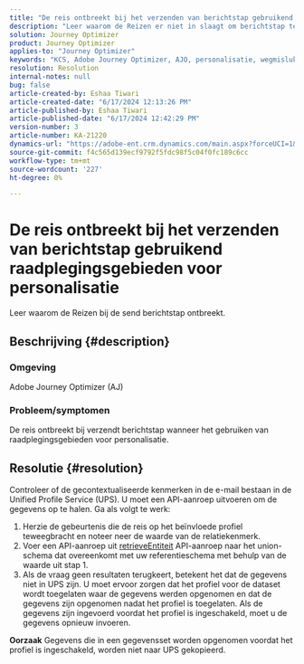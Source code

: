 ```yaml
---
title: "De reis ontbreekt bij het verzenden van berichtstap gebruikend raadplegingsgebieden voor personalisatie"
description: "Leer waarom de Reizen er niet in slaagt om berichtstap te verzenden wanneer het gebruiken van raadplegingsgebieden voor verpersoonlijking."
solution: Journey Optimizer
product: Journey Optimizer
applies-to: "Journey Optimizer"
keywords: "KCS, Adobe Journey Optimizer, AJO, personalisatie, wegmislukking"
resolution: Resolution
internal-notes: null
bug: false
article-created-by: Eshaa Tiwari
article-created-date: "6/17/2024 12:13:26 PM"
article-published-by: Eshaa Tiwari
article-published-date: "6/17/2024 12:42:29 PM"
version-number: 3
article-number: KA-21220
dynamics-url: "https://adobe-ent.crm.dynamics.com/main.aspx?forceUCI=1&pagetype=entityrecord&etn=knowledgearticle&id=632632fa-a22c-ef11-840a-6045bd029b18"
source-git-commit: f4c565d139ecf9792f5fdc98f5c04f0fc189c6cc
workflow-type: tm+mt
source-wordcount: '227'
ht-degree: 0%

---
```


# De reis ontbreekt bij het verzenden van berichtstap gebruikend raadplegingsgebieden voor personalisatie


Leer waarom de Reizen bij de send berichtstap ontbreekt.

## Beschrijving {#description}


### <b>Omgeving</b>

Adobe Journey Optimizer (AJ)

### <b>Probleem/symptomen</b>

De reis ontbreekt bij verzendt berichtstap wanneer het gebruiken van raadplegingsgebieden voor personalisatie.


## Resolutie {#resolution}


Controleer of de gecontextualiseerde kenmerken in de e-mail bestaan in de Unified Profile Service (UPS). U moet een API-aanroep uitvoeren om de gegevens op te halen. Ga als volgt te werk:

1. Herzie de gebeurtenis die de reis op het beïnvloede profiel teweegbracht en noteer neer de waarde van de relatiekenmerk.
2. Voer een API-aanroep uit [retrieveEntiteit](https://developer.adobe.com/experience-platform-apis/references/profile/#tag/Entities/operation/retrieveEntity) API-aanroep naar het union-schema dat overeenkomt met uw referentieschema met behulp van de waarde uit stap 1.
3. Als de vraag geen resultaten terugkeert, betekent het dat de gegevens niet in UPS zijn. U moet ervoor zorgen dat het profiel voor de dataset wordt toegelaten waar de gegevens werden opgenomen en dat de gegevens zijn opgenomen nadat het profiel is toegelaten. Als de gegevens zijn ingevoerd voordat het profiel is ingeschakeld, moet u de gegevens opnieuw invoeren.



<b>Oorzaak</b>
Gegevens die in een gegevensset worden opgenomen voordat het profiel is ingeschakeld, worden niet naar UPS gekopieerd.
